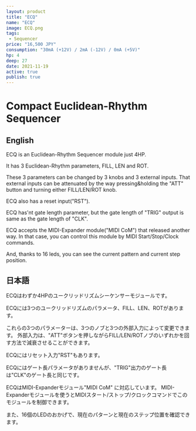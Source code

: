 ```yaml
---
layout: product
title: "ECQ"
name: "ECQ"
image: ECQ.png
tags:
 - Sequencer
price: "16,500 JPY"
consumption: "30mA (+12V) / 2mA (-12V) / 0mA (+5V)"
hp: 4
deep: 27
date: 2021-11-19
active: true
publish: true
---
```


# Compact Euclidean-Rhythm Sequencer

## English

ECQ is an Euclidean-Rhythm Sequencer module just 4HP.

It has 3 Euclidean-Rhythm parameters, FILL, LEN and ROT.

These 3 parameters can be changed by 3 knobs and 3 external inputs.
That external inputs can be attenuated by the way pressing&holding the "ATT" button and turning either FILL/LEN/ROT knob.

ECQ also has a reset input("RST").

ECQ has'nt gate length parameter, but the gate length of "TRIG" output is same as the gate length of "CLK".

ECQ accepts the MIDI-Expander module("MIDI CoM") that released another way.
In that case, you can control this module by MIDI Start/Stop/Clock commands.

And, thanks to 16 leds, you can see the current pattern and current step position.

## 日本語
ECQはわずか4HPのユークリッドリズムシーケンサーモジュールです。

ECQには3つのユークリッドリズムのパラメータ、FILL、LEN、ROTがあります。

これらの3つのパラメーターは、3つのノブと3つの外部入力によって変更できます。
外部入力は、"ATT"ボタンを押しながらFILL/LEN/ROTノブのいずれかを回す方法で減衰させることができます。

ECQにはリセット入力"RST"もあります。

ECQにはゲート長パラメータがありませんが、"TRIG"出力のゲート長は"CLK"のゲート長と同じです。

ECQはMIDI-Expanderモジュール"MIDI CoM" に対応しています。
MIDI-Expanderモジュールを使うとMIDIスタート/ストップ/クロックコマンドでこのモジュールを制御できます。

また、16個のLEDのおかげで、現在のパターンと現在のステップ位置を確認できます。

